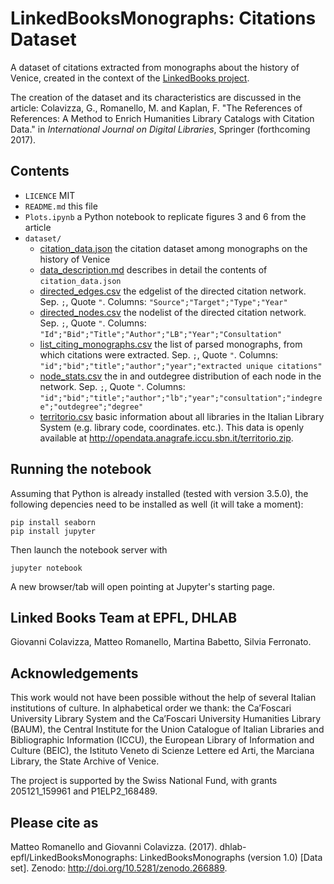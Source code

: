 # LinkedBooksMonographs: Citations Dataset

A dataset of citations extracted from monographs about the history of Venice, created in the context of the [LinkedBooks project](http://dhlab.epfl.ch/page-127959-en.html). 

The creation of the dataset and its characteristics are discussed in the article: Colavizza, G., Romanello, M. and Kaplan, F. "The References of References: A Method to Enrich Humanities Library Catalogs with Citation Data." in *International Journal on Digital Libraries*, Springer (forthcoming 2017).

## Contents

* `LICENCE` MIT
* `README.md` this file
* `Plots.ipynb` a Python notebook to replicate figures 3 and 6 from the article
* `dataset/`
    * [citation_data.json](dataset/citation_data.json) the citation dataset among monographs on the history of Venice
    * [data_description.md](dataset/data_description.md) describes in detail the contents of `citation_data.json`
    * [directed_edges.csv](dataset/directed_edges.csv) the edgelist of the directed citation network. Sep. `;`, Quote `"`. Columns: `"Source";"Target";"Type";"Year"`
    * [directed_nodes.csv](dataset/directed_nodes.csv) the nodelist of the directed citation network. Sep. `;`, Quote `"`. Columns: `"Id";"Bid";"Title";"Author";"LB";"Year";"Consultation"`
    * [list_citing_monographs.csv](dataset/list_citing_monographs.csv) the list of parsed monographs, from which citations were extracted. Sep. `;`, Quote `"`. Columns: `"id";"bid";"title";"author";"year";"extracted unique citations"`
    * [node_stats.csv](dataset/node_stats.csv) the in and outdegree distribution of each node in the network. Sep. `;`, Quote `"`. Columns: `"id";"bid";"title";"author";"lb";"year";"consultation";"indegree";"outdegree";"degree"`
    * [territorio.csv](dataset/territorio.csv) basic information about all libraries in the Italian Library System (e.g. library code, coordinates. etc.). This data is openly available at <http://opendata.anagrafe.iccu.sbn.it/territorio.zip>.

## Running the notebook

Assuming that Python is already installed (tested with version 3.5.0), the following depencies need to be installed as well (it will take a moment):

    pip install seaborn
    pip install jupyter

Then launch the notebook server with

    jupyter notebook

A new browser/tab will open pointing at Jupyter's starting page.

## Linked Books Team at EPFL, DHLAB
Giovanni Colavizza, Matteo Romanello, Martina Babetto, Silvia Ferronato.

## Acknowledgements
This work would not have been possible without the help of several Italian institutions of culture. 
In alphabetical order we thank: the Ca’Foscari University Library System and the Ca’Foscari University Humanities Library (BAUM), the Central Institute for the Union Catalogue of Italian Libraries and Bibliographic Information (ICCU), the European Library of Information and Culture (BEIC), the Istituto Veneto di Scienze Lettere ed Arti, the Marciana Library, the State Archive of Venice.

The project is supported by the Swiss National Fund, with grants 205121_159961 and P1ELP2_168489.

## Please cite as
Matteo Romanello and Giovanni Colavizza. (2017). dhlab-epfl/LinkedBooksMonographs: LinkedBooksMonographs (version 1.0) [Data set]. Zenodo: http://doi.org/10.5281/zenodo.266889.